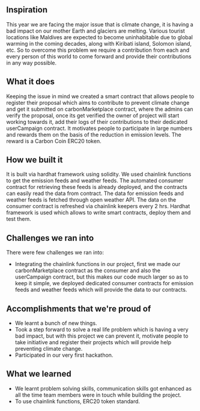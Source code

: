 ## Inspiration
This year we are facing the major issue that is climate change, it is having a bad impact on our mother Earth and glaciers are melting. Various tourist locations like Maldives are expected to become uninhabitable due to global warming in the coming decades, along with Kiribati island, Solomon island, etc.
So to overcome this problem we require a contribution from each and every person of  this world to come forward and provide their contributions in any way possible.

## What it does
Keeping the issue in mind we created a smart contract that allows people to register their proposal which aims to contribute to prevent climate change and get it submitted on carbonMarketplace contract, where the admins can verify the proposal, once its get verified the owner of project will start working towards it, add their logs of their contributions to their dedicated userCampaign contract.
It motivates people to participate in large numbers and rewards them on the basis of the reduction in emission levels. The reward is a Carbon Coin ERC20 token.

## How we built it
It is built via hardhat framework using solidity.
We used chainlink functions to get the emission feeds and weather feeds. The automated consumer contract for retrieving these feeds is already deployed, and the contracts can easily read the data from contract.
The data for emission feeds and weather feeds is fetched through open weather API.
The data on the consumer contract is refreshed via chainlink keepers every 2 hrs.
Hardhat framework is used which allows to write smart contracts, deploy them and test them.

## Challenges we ran into
There were few challenges we ran into:
- Integrating the chainlink functions in our project, first we made our carbonMarketplace contract as the consumer and also the userCampaign contract, but this makes our code much larger so as to keep it simple, we deployed  dedicated consumer contracts for emission feeds and weather feeds which will provide the data to our contracts.

## Accomplishments that we're proud of
- We learnt a bunch of new things.
- Took a step forward to solve a real life problem which is having a very bad impact, but with this project we can prevent it, motivate people to take initiative and register their projects which will provide help preventing climate change.
- Participated in our very first hackathon.

## What we learned
- We learnt problem solving skills, communication skills got enhanced as all the time team members were in touch while building the project.
- To use chainlink functions, ERC20 token standard.